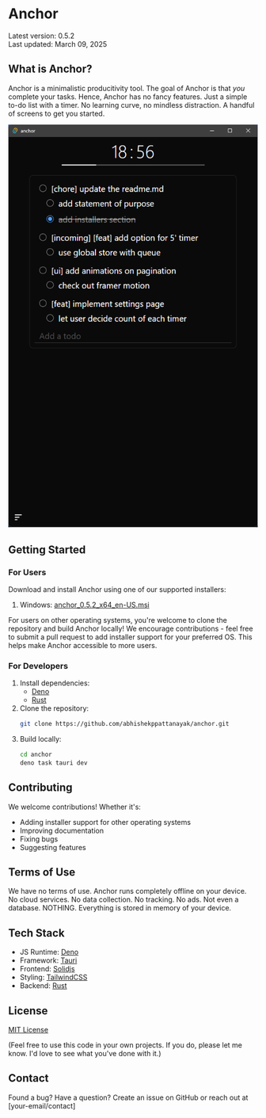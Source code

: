 # Anchor

Latest version: 0.5.2       
Last updated: March 09, 2025

## What is Anchor?

Anchor is a minimalistic producitivity tool. The goal of Anchor is that _you_ complete your tasks. Hence, Anchor has no fancy features. Just a simple to-do list with a timer. No learning curve, no mindless distraction. A handful of screens to get you started.

![Anchor Screenshot](./assets/screenshot.png)

## Getting Started

### For Users
Download and install Anchor using one of our supported installers:
1. Windows: [anchor_0.5.2_x64_en-US.msi](./installers/anchor_0.5.2_x64_en-US.msi)

For users on other operating systems, you're welcome to clone the repository and build Anchor locally! We encourage contributions - feel free to submit a pull request to add installer support for your preferred OS. This helps make Anchor accessible to more users.

### For Developers
1. Install dependencies:
   - [Deno](https://deno.com)
   - [Rust](https://www.rust-lang.org/tools/install)
2. Clone the repository:
   ```bash
   git clone https://github.com/abhishekppattanayak/anchor.git
   ```
3. Build locally:
   ```bash
   cd anchor
   deno task tauri dev
   ```

## Contributing
We welcome contributions! Whether it's:
- Adding installer support for other operating systems
- Improving documentation
- Fixing bugs
- Suggesting features

## Terms of Use

We have no terms of use. Anchor runs completely offline on your device. No cloud services. No data collection. No tracking. No ads. Not even a database. NOTHING. Everything is stored in memory of your device.

## Tech Stack
- JS Runtime: [Deno](https://deno.com)
- Framework: [Tauri](https://tauri.app)
- Frontend: [Solidjs](https://www.solidjs.com)
- Styling: [TailwindCSS](https://tailwindcss.com)
- Backend: [Rust](https://www.rust-lang.org)

## License

[MIT License](https://wikipedia.org/wiki/MIT_License)

(Feel free to use this code in your own projects. If you do, please let me know. I'd love to see what you've done with it.)

## Contact
Found a bug? Have a question? Create an issue on GitHub or reach out at [your-email/contact]
